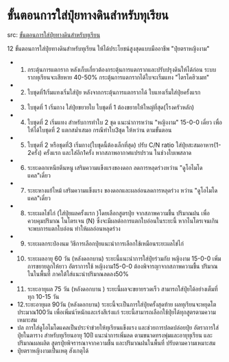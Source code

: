 # ขั้นตอนการใส่ปุ๋ยทางดินสำหรับทุเรียน

src: [ขั้นตอนการใส่ปุ๋ยทางดินสำหรับทุเรียน](https://www.facebook.com/hashtag/%E0%B8%82%E0%B8%B1%E0%B9%89%E0%B8%99%E0%B8%95%E0%B8%AD%E0%B8%99%E0%B8%81%E0%B8%B2%E0%B8%A3%E0%B9%83%E0%B8%AA%E0%B9%88%E0%B8%9B%E0%B8%B8%E0%B9%8B%E0%B8%A2%E0%B8%97%E0%B8%B2%E0%B8%87%E0%B8%94%E0%B8%B4%E0%B8%99%E0%B8%AA%E0%B8%B3%E0%B8%AB%E0%B8%A3%E0%B8%B1%E0%B8%9A%E0%B8%97%E0%B8%B8%E0%B9%80%E0%B8%A3%E0%B8%B5%E0%B8%A2%E0%B8%99)

12 ขั้นตอนการใส่ปุ๋ยทางดินสำหรับทุเรียน ให้ได้ประโยชน์สูงสุดแบบมืออาชีพ "ปุ๋ยตราหญิงงาม"                                             
* 1. กระตุ้นการแตกราก หลังเก็บเกี่ยวต้องกระตุ้นการแตกรากและปรับปรุงดินให้ได้ก่อน ระบบรากทุเรียนจะเสียหาย 40-50% กระตุ้นการแตกรากได้ใบจะเริ่มแทง "ไตรโคฮิวเมท"
* 2. ใบชุดที่1เริ่มแทงเริ่มใส่ปุ๋ย หลังจากกระตุ้นการแตกรากได้ ใบแทงเริ่มใส่ปุ๋ยครั้งแรก
* 3. ใบชุดที่ 1 เริ่มกาง ใส่ปุ๋ยขยายใบ ใบชุดที่ 1 ต้องขยายให้ใหญ่ที่สุด(โรงครัวหลัก)                                                                     
* 4. ใบชุดที่ 2 เริ่มแทง สำหรับการทำใบ 2 ชุด แนะนำการหว่าน "หญิงงาม" 15-0-0 เดี่ยว เพื่อให้ได้ใบชุดที่ 2 แตกสม่ำเสมอ  กรณีทำใบ3ชุด ให้หว่าน ตามขั้นตอน                                                                                   
* 5. ใบชุดที่ 2 หรือชุดที่3 เริ่มกาง(ใบชุดนี้ต้องเล็กที่สุด) ปรับ C/N ratio ใส่ปุ๋ยสะสมอาหาร(1-2ครั้ง) ครั้งแรก และใส่อีก1ครั้ง หากสภาพอากาศแปรปรวน ในช่วงใบเพสลาด 
* 6. ระยะดอกเหนียตีนหนู เสริมความแข็งแรงของดอก ลดการหลุดร่วงหว่าน "ดูโอไมโดแคล"เดี่ยว
* 7. ระยะหางแย้ไหม้ เสริมความแข็งแรง ของดอกและผลอ่อนลดการหลุดร่วง หว่าน "ดูโอไมโดแคล"เดี่ยว                                                   
* 8. ระยะผลไข่ไก่ (ใส่ปุ๋ยผลครั้งแรก )โดยเลือกสูตรปุ๋ย จากสภาพความชื้น ปริมาณฝน เพื่อควบคุมปริมาณ ไนโตรเจน (N) ซึ่งจะมีผลต่อการแตกใบอ่อนในระยะนี้ หากไนโตรเจนเกิน จะพบการแตกใบอ่อน ทำให้ผลอ่อนหลุดร่วง
* 9. ระยะผลกระป๋องนม วิธีการเลือกปุ๋ยแนะนำการเลือกใช้เหมือนระยะผลไข่ไก่ 
* 10. ระยะผลอายุ 60 วัน (หลังดอกบาน) ระยะนี้แนะนำการใส่ปุ๋ยร่วมกับ หญิงงาม 15-0-0 เพิ่มการขยายลูกให้ยาว อัตราการใช้ หญิงงาม15-0-0 ต้องพิจารญาจากสภาพความชื้น ปริมาณในในพื้นที่ ภาคใต้ใส่แนะนำปริมาณลดลง50% 
* 11. ระยะอายุผล 75 วัน (หลังดอกบาน ) ระยะนี้ผลจะขยายรวดเร็ว สามารถใส่ปุ๋ยได้อย่างเต็มที่ ทุก 10-15 วัน
* 12.ระยะอายุผล 90วัน (หลังดอกบาน) ระยะนี้จะเป็นการใส่ปุ๋ยครั้งสุดท้าย ผลทุเรียนจะหยุดโตประมาณ100วัน เพื่อเพิ่มนำ้หนักและเร่งสีเร่งแก่ ระยะนี้สามารถเลือกใช้ปุ๋ยได้ทุกสูตรตามความเหมาะสม
* ปล การใส่ดูโอไมโดแคลเป็นประจำข่วยให้ทุเรียนแข็งแรง และช่วยการปลดปล่อยปุ๋ย อัตราการใส่ปุ๋ยในตาราง สำหรับทุเรียนอายุ 10ปี แนะนำการเพิ่มลด ตามขนาดทรงพุ่มและอายุทุเรียน และปริมาณผลผลิต สูตรปุ๋ยพิจรารณาจากความชื้น และปริมาณฝนในพื้นที่ ปรับตามความเหมาะสม 
* ปุ๋ยตราหญิงงามเป็นเหตุ สังเกตุได้

